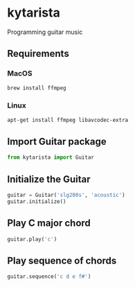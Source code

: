 # kytarista
Programming guitar music

## Requirements

### MacOS

```bash
brew install ffmpeg
```

### Linux

```bash
apt-get install ffmpeg libavcodec-extra
```

## Import Guitar package

```python
from kytarista import Guitar
```

## Initialize the Guitar

```python
guitar = Guitar('slg200s', 'acoustic')
guitar.initialize()
```

## Play C major chord
```python
guitar.play('c')
```

## Play sequence of chords
```python
guitar.sequence('c d e f#')
```